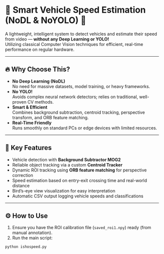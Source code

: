 # 🚦 Smart Vehicle Speed Estimation (NoDL & NoYOLO) 🚦

A lightweight, intelligent system to detect vehicles and estimate their speed from video — **without any Deep Learning or YOLO!**  
Utilizing classical Computer Vision techniques for efficient, real-time performance on regular hardware.

---

## 🔥 Why Choose This?

- **No Deep Learning (NoDL)**  
  No need for massive datasets, model training, or heavy frameworks.  
- **No YOLO!**  
  Avoids complex neural network detectors; relies on traditional, well-proven CV methods.  
- **Smart & Efficient**  
  Combines background subtraction, centroid tracking, perspective transform, and ORB feature matching.  
- **Real-Time Friendly**  
  Runs smoothly on standard PCs or edge devices with limited resources.

---

## 🚗 Key Features

- Vehicle detection with **Background Subtractor MOG2**  
- Reliable object tracking via a custom **Centroid Tracker**  
- Dynamic ROI tracking using **ORB feature matching** for perspective correction  
- Speed estimation based on entry-exit crossing time and real-world distance  
- Bird’s-eye view visualization for easy interpretation  
- Automatic CSV output logging vehicle speeds and classifications

---

## ⚙️ How to Use

1. Ensure you have the ROI calibration file (`saved_roi1.npy`) ready (from manual annotation).  
2. Run the main script:

```bash
python ishospeed.py

